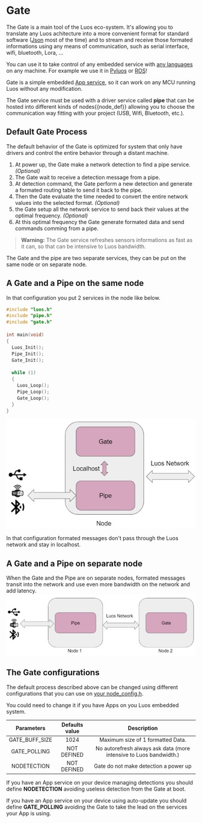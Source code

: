 # Gate

The Gate is a main tool of the Luos eco-system. It's allowing you to translate any Luos achitecture into a more convenient format for standard software ([Json](../api/api.md) most of the time) and to stream and receive those formated informations using any means of communication, such as serial interface, wifi, bluetooth, Lora, ...

You can use it to take control of any embedded service with [any languages](../api/api.md) on any machine. For example we use it in [Pyluos](./pyluos.md) or [ROS](./ros.md)!

Gate is a simple embedded [App service](../luos-technology/services/services.md), so it can work on any MCU running Luos without any modification.

The Gate service must be used with a driver service called **pipe** that can be hosted into different kinds of <span class="cust_tooltip">nodes<span class="cust_tooltiptext">{{node_def}}</span></span> allowing you to choose the communication way fitting with your project (USB, Wifi, Bluetooth, etc.).

## Default Gate Process

The default behavior of the Gate is optimized for system that only have drivers and control the entire behavior through a distant machine.

 1. At power up, the Gate make a network detection to find a pipe service. *(Optional)*
 2. The Gate wait to receive a detection message from a pipe.
 3. At detection command, the Gate perform a new detection and generate a formated routing table to send it back to the pipe.
 4. Then the Gate evaluate the time needed to convert the entire network values into the selected format. *(Optional)*
 5. the Gate setup all the network service to send back their values at the optimal frequency. *(Optional)*
 6. At this optimal frequency the Gate generate formated data and send commands comming from a pipe.

> **Warning:** The Gate service refreshes sensors informations as fast as it can, so that can be intensive to Luos bandwidth.

The Gate and the pipe are two separate services, they can be put on the same node or on separate node.

## A Gate and a Pipe on the same node

In that configuration you put 2 services in the node like below.

```C
#include "luos.h"
#include "pipe.h"
#include "gate.h"

int main(void)
{
  Luos_Init();
  Pipe_Init();
  Gate_Init();

  while (1)
  {
    Luos_Loop();
    Pipe_Loop();
    Gate_Loop();
  }
}
```

![](../../_assets/img/gate_pipe.png)

In that configuration formated messages don't pass through the Luos network and stay in localhost.

## A Gate and a Pipe on separate node

When the Gate and the Pipe are on separate nodes, formated messages transit into the network and use even more bandwidth on the network and add latency.
![](../../_assets/img/gate_pipe_separate.png)

## The Gate configurations

The default process described above can be changed using different configurations that you can use on [your node_config.h](../hardware-consideration/mcu.md).

You could need to change it if you have Apps on you Luos embedded system.

| Parameters | Defaults value | Description |
| :---: | :---: | :---: |
| GATE_BUFF_SIZE | 1024 | Maximum size of 1 formatted Data.|
| GATE_POLLING | NOT DEFINED | No autorefresh always ask data (more intensive to Luos bandwidth.) |
| NODETECTION | NOT DEFINED | Gate do not make detection a power up |

If you have an App service on your device managing detections you should define **NODETECTION** avoiding useless detection from the Gate at boot.

If you have an App service on your device using auto-update you should define **GATE_POLLING** avoiding the Gate to take the lead on the services your App is using.
